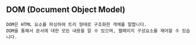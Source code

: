 ## DOM (Document Object Model)

```
DOM은 HTML 요소를 파싱하여 트리 형태로 구조화한 객체를 말합니다.
DOM을 통해서 문서에 대한 모든 내용을 알 수 있으며, 웹페이지 구성요소를 제어할 수 있습니다.
```
